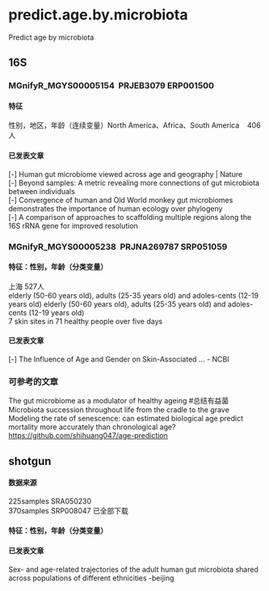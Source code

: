 # predict.age.by.microbiota
Predict age by microbiota
## 16S


### MGnifyR_MGYS00005154  PRJEB3079 ERP001500
#### 特征
  性别，地区，年龄（连续变量）North America、Africa、South America    406人
#### 已发表文章
[-] Human gut microbiome viewed across age and geography | Nature  
[-] Beyond samples: A metric revealing more connections of gut microbiota between individuals  
[-] Convergence of human and Old World monkey gut microbiomes demonstrates the importance of human ecology over phylogeny  
[-] A comparison of approaches to scaffolding multiple regions along the 16S rRNA gene for improved resolution  

### MGnifyR_MGYS00005238  PRJNA269787 SRP051059 
#### 特征：性别，年龄（分类变量）
上海 527人   
 elderly (50-60 years old), adults (25-35 years old) and adoles-cents (12-19 years old) elderly (50-60 years old), adults (25-35 years old) and adoles-cents (12-19 years old)  
7 skin sites in 71 healthy people over five days  
 

#### 已发表文章
[-] The Influence of Age and Gender on Skin-Associated ... - NCBI  


### 可参考的文章
The gut microbiome as a modulator of healthy ageing #总结有益菌  
Microbiota succession throughout life from the cradle to the grave  
Modeling the rate of senescence: can estimated biological age predict mortality more accurately than chronological age?  
https://github.com/shihuang047/age-prediction  


## shotgun  

#### 数据来源  
225samples SRA050230  
370samples SRP008047  已全部下载
#### 特征：性别，年龄（分类变量）
#### 已发表文章
Sex- and age-related trajectories of the adult human gut microbiota shared across populations of different ethnicities  -beijing

